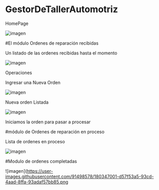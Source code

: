 # GestorDeTallerAutomotriz

HomePage

![imagen](https://user-images.githubusercontent.com/91498578/180345737-dedc95c3-430c-4a09-91a9-7f23f29c81f2.png)

#El módulo Ordenes de reparación recibidas 

Un listado de las ordenes recibidas hasta el momento

![imagen](https://user-images.githubusercontent.com/91498578/180346120-eff8c193-984f-4707-9bda-f94a72d0bda8.png)

Operaciones

Ingresar una Nueva Orden

![imagen](https://user-images.githubusercontent.com/91498578/180346627-f37703d7-fe79-4797-8cc2-c3c17a4f9a95.png)

Nueva orden Listada

![imagen](https://user-images.githubusercontent.com/91498578/180346659-50acd841-495e-4968-831d-9f054b6d7d7a.png)

Iniciamos la orden para pasar a procesar

#módulo de Ordenes de reparación en proceso 

Lista de ordenes en proceso

![imagen](https://user-images.githubusercontent.com/91498578/180346902-1550fdbd-1be2-4cbb-a278-346d144d3e65.png)

#Modulo de ordenes completadas

![imagen](https://user-images.githubusercontent.com/91498578/180347001-d57f53a5-93cd-4aad-8ffa-93adaf57bb85.png


